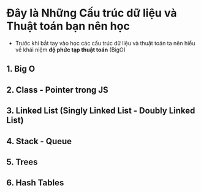 # Đây là Những Cấu trúc dữ liệu và Thuật toán bạn nên học

- Trước khi bắt tay vào học các cấu trúc dữ liệu và thuật toán ta nên hiểu về khái niệm **độ phức tạp thuật toán** (BigO)

## 1. Big O

## 2. Class - Pointer trong JS

## 3. Linked List (Singly Linked List - Doubly Linked List)

## 4. Stack - Queue

## 5. Trees

## 6. Hash Tables
